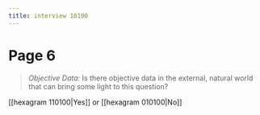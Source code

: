 ```yaml
---
title: interview 10100
---
```

# Page 6
> *Objective Data:* Is there objective data in the external, natural world that can bring some light to this question?

[[hexagram 110100|Yes]] or [[hexagram 010100|No]] 